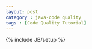 ```yaml
---
layout: post
category : java-code quality
tags : [Code Quality Tutorial]
---
```

{% include JB/setup %}
